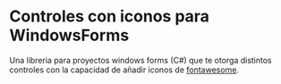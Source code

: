 
# Controles con iconos para WindowsForms

Una libreria para proyectos windows forms (C#) que te otorga distintos controles con la capacidad de añadir iconos de <a href="https://fontawesome.com/v4/icons/">fontawesome</a>.


